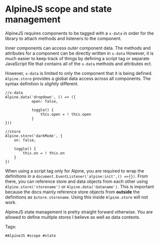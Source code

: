 # AlpineJS scope and state management
AlpineJS requires components to be tagged with a `x-data` in order for
the library to attach methods and listeners to the component.

Inner components can access outer component data. The methods and
attributes for a component can be directly written in `x-data` However,
it is much easier to keep track of things by defining a script tag or
separate JavaScript file that contains all of the `x-data` methods and
attributes ect.

However, `x-data` is limited to only the component that it is being
defined. `Alpine.store` provides a global data access across all
components. The syntax definition is *slightly* different.

```
//x-data
Alpine.data('dropdown', () => ({
            open: false,

            toggle() {
                this.open = ! this.open
            }
}))

//store
Alpine.store('darkMode', {
    on: false,

    toggle() {
        this.on = ! this.on
    }
})
```

When using a script tag only for Alpine, you are required to wrap the
definitions in a `document.EventListener('alpine:init',() =>{})`. From
there, you can reference store and data objects from each other using
`Alpine.store('storename')` or `Alpine.data('dataname')`. This is
important because the docs mainly reference store objects from
**outside** the definitions as `$store.storename`. Using this inside
`Alpine.store` will not work.

AlpineJS state management is pretty straight forward otherwise. You are
allowed to define multiple stores I believe as well as data
contexts.

Tags:

    #AlpineJS #scope #state

